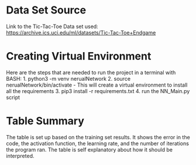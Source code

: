 # Data Set Source
Link to the Tic-Tac-Toe Data set used: https://archive.ics.uci.edu/ml/datasets/Tic-Tac-Toe+Endgame

# Creating Virtual Environment
Here are the steps that are needed to run the project in a terminal with BASH:
    1. python3 -m venv nerualNetwork
    2. source nerualNetwork/bin/activate
        - This will create a virtual environment to install all the requirements
    3. pip3 install -r requirements.txt
    4. run the NN_Main.py script



# Table Summary
The table is set up based on the training set results. It shows the error in the code, the activation function, the learning rate, and the number of iterations the program ran. The table is self explanatory about how it should be interpreted.

